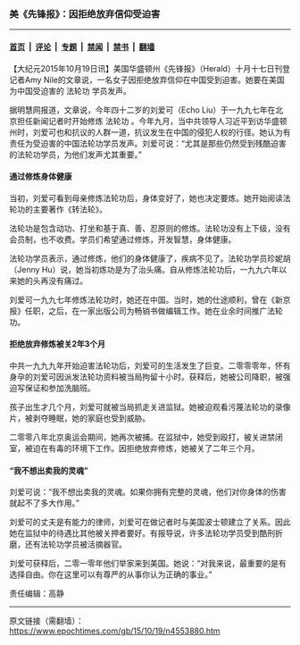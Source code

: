 ### 美《先锋报》：因拒绝放弃信仰受迫害

---

#### [首页](../../../..?n4553880) &nbsp;|&nbsp; [评论](../../../../../epoch-comment?n4553880) &nbsp;|&nbsp; [专题](../../../../../epoch-special?n4553880) &nbsp;|&nbsp; [禁闻](../../../../../epoch-news?n4553880) &nbsp;|&nbsp; [禁书](../../../../../books?n4553880) &nbsp;|&nbsp; [翻墙](https://github.com/gfw-breaker/nogfw/blob/master/README.md?n4553880)


<div class="post_content" id="artbody" itemprop="articleBody">
 <!-- article content begin -->
 <p>
  【大纪元2015年10月19日讯】美国华盛顿州《先锋报》（Herald）十月十七日刊登记者Amy Nile的文章说，一名女子因拒绝放弃信仰在中国受到迫害。她要在美国为中国受迫害的
  <ok href="https://www.epochtimes.com/gb/tag/%E6%B3%95%E8%BD%AE%E5%8A%9F.html">
   法轮功
  </ok>
  学员发声。
 </p>
 <p>
  据明慧网报道，文章说，今年四十二岁的刘爱可（Echo Liu）于一九九七年在北京担任新闻记者时开始修炼
  <ok href="https://www.epochtimes.com/gb/tag/%E6%B3%95%E8%BD%AE%E5%8A%9F.html">
   法轮功
  </ok>
  。今年九月，当中共领导人习近平到访华盛顿州时，刘爱可也和抗议的人群一道，抗议发生在中国的侵犯人权的行径。她认为有责任为受迫害的中国法轮功学员发声。刘爱可说：“尤其是那些仍然受到残酷迫害的法轮功学员，为他们发声尤其重要。”
 </p>
 <p>
  <h4>
   通过修炼身体健康
  </h4>
  <p>
   当初，刘爱可看到母亲修炼法轮功后，身体变好了，她也决定要炼。她开始阅读法轮功的主要著作《转法轮》。
  </p>
  <p>
   法轮功是包含动功、打坐和基于真、善、忍原则的修炼。法轮功没有上下级，没有会员制，也不收费。学员们希望通过修炼，开发智慧，身体健康。
  </p>
  <p>
   法轮功学员表示，通过修炼，他们的身体健康了，疾病不见了。法轮功学员珍妮胡（Jenny Hu）说，她当初炼功是为了治头痛。自从修炼法轮功后，一九九六年以来她的头再没有痛过。
  </p>
  <p>
   刘爱可一九九七年修炼法轮功时，她还在中国。当时，她的仕途顺利，曾在《新京报》任职，之后，在一家出版公司为畅销书做编辑工作。她在业余时间推广法轮功。
  </p>
  <p>
   <h4>
    拒绝放弃修炼被关2年3个月
   </h4>
   <p>
    中共一九九九年开始迫害法轮功后，刘爱可的生活发生了巨变。二零零零年，怀有身孕的刘爱可因派发法轮功资料被当局拘留十小时。获释后，她被公司降职，被强迫写保证和参加洗脑班。
   </p>
   <p>
    孩子出生才几个月，刘爱可就被当局抓走关进监狱。她被迫观看污蔑法轮功的录像片，被剥夺睡眠，她的家庭也受到威胁。
   </p>
   <p>
    二零零八年北京奥运会期间，她再次被捕。在监狱中，她受到殴打，被关进禁闭室，被迫在有毒的环境下工作。因拒绝放弃修炼，她被关了二年三个月。
   </p>
   <p>
    <h4>
     “我不想出卖我的灵魂”
    </h4>
    <p>
     刘爱可说：“我不想出卖我的灵魂。如果你拥有完整的灵魂，他们对你身体的伤害就起不了多大作用。”
    </p>
    <p>
     刘爱可的丈夫是有能力的律师，刘爱可在做记者时与美国波士顿建立了关系。因此她在监狱中的待遇比其他被关押者要好。有报导说，许多法轮功学员受到酷刑折磨，还有法轮功学员被活摘器官。
    </p>
    <p>
     刘爱可获释后，二零一零年他们举家来到美国。她说：“对我来说，最重要的是有选择自由。你在这里可以有尊严的从事你认为正确的事业。”
    </p>
    <p>
     责任编辑：高静
    </p>
    <!-- article content end -->
    <div id="below_article_ad">
    </div>
   </p>
  </p>
 </p>
</div>


---

原文链接（需翻墙）：https://www.epochtimes.com/gb/15/10/19/n4553880.htm